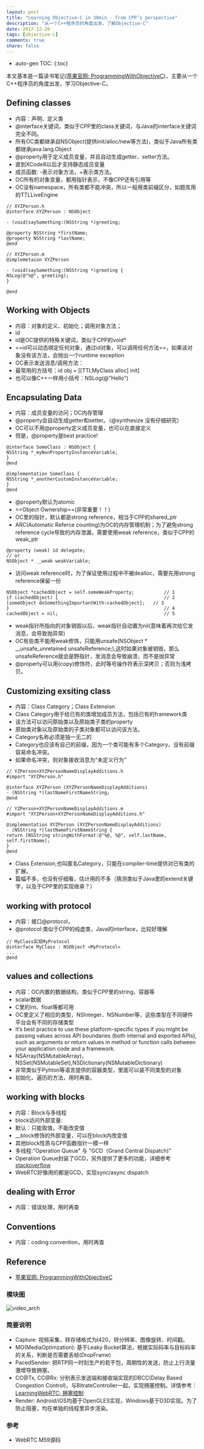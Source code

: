 ```yaml
---
layout: post
title: "Learning Objective-C in 30min - from CPP’s perspective"
description: "从一个C++程序员的角度出发，了解Objective-C"
date: 2017-12-20
tags: [objective-c]
comments: true
share: false
---
```


* auto-gen TOC:
{:toc}


本文基本是一篇读书笔记([苹果官网: ProgrammingWithObjectiveC](https://developer.apple.com/library/content/documentation/Cocoa/Conceptual/ProgrammingWithObjectiveC/Introduction/Introduction.html#//apple_ref/doc/uid/TP40011210-CH1-SW1
))，主要从一个C++程序员的角度出发，学习Objective-C。


## Defining classes

- 内容：声明、定义类
- @interface关键词，类似于CPP里的class关键词，与Java的interface关键词完全不同。
- 所有OC类都继承自NSObject(提供init/alloc/new等方法)，类似于Java所有类都继承java.lang.Object
- @property用于定义成员变量，并且自动生成getter、setter方法。
- 直到XCode8以后才支持静态成员变量
- 成员函数: -表示对象方法，+表示类方法。
- OC所有的对象变量，都用指针表示，不像CPP还有引用等
- OC没有namespace，所有类都不能冲突，所以一般用类前缀区分，如题库用的TTLLiveEngine

```
// XYZPerson.h
@interface XYZPerson : NSObject

- (void)saySomething:(NSString *)greeting;

@property NSString *firstName;
@property NSString *lastName;
@end

// XYZPerson.m
@implemetaion XYZPerson

- (void)saySomething:(NSString *)greeting {
NSLog(@"%@", greeting);
}

@end
```

## Working with Objects

- 内容：对象的定义、初始化；调用对象方法；
- id
- id是OC提供的特殊关键词，类似于CPP的void*
- ==id可以动态绑定任何对象，通过id对象，可以调用任何方法==，如果该对象没有该方法，会抛出一个runtime exception
- OC表示发送消息/调用方法：
- 最常用的方括号：id obj = [[TTLMyClass alloc] init]
- 也可以像C++一样用小括号：NSLog(@"Hello")

## Encapsulating Data

- 内容：成员变量的访问；OC内存管理
- @property会自动生成getter和setter。（@synthesize 没有仔细研究）
- OC可以不用@property定义成员变量，也可以在直接定义
- 但是，@property是best practice!
```
@interface SomeClass : NSObject {
NSString *_myNonPropertyInstanceVariable;
}
@end

@implementation SomeClass {
NSString *_anotherCustomInstanceVariable;
}
@end
```
- @property默认为atomic
- ==Object Ownership==(非常重要！！)
- OC里的指针，默认都是strong reference，相当于CPP的shared_ptr
- ARC(Automatic Referce counting)为OC的内存管理机制；为了避免strong reference cycle导致的内存泄漏，需要使用weak reference，类似于CPP的weak_ptr
```
@property (weak) id delegate;
// or
NSObject * __weak weakVariable;
```
- 访问weak reference时，为了保证使用过程中不被dealloc，需要先用strong reference保留一份
```
NSObject *cachedObject = self.someWeakProperty;           // 1
if (cachedObject) {                                       // 2
[someObject doSomethingImportantWith:cachedObject];   // 3
}                                                         // 4
cachedObject = nil;                                       // 5
```
- weak指针所指向的对象销毁以后，weak指针自动置为nil(意味着再次给它发消息，会导致抛异常)
- OC有些类不能用weak修饰，只能用unsafe(NSObject * __unsafe_unretained unsafeReference;),这时如果对象被销毁，那么unsafeReference就会是野指针，发消息会导致崩溃，而不是抛异常
- @property可以用(copy)修饰符，此时等号操作符表示深拷贝；否则为浅拷贝。


## Customizing exsiting class

- 内容：Class Category；Class Extension
- Class Category用于给已有的类增加成员方法，包括已有的framework类
- 该方法可以访问原始类以及原始类子类的property
- 原始类对象以及原始类的子类对象都可以访问该方法。
- Category名称必须是独一无二的
- Category也应该有自己的前缀，因为一个类可能有多个Category，没有前缀容易命名冲突。
- 如果命名冲突，则对象接收消息为“未定义行为”
```
// YZPerson+XYZPersonNameDisplayAdditions.h
#import "XYZPerson.h"

@interface XYZPerson (XYZPersonNameDisplayAdditions)
- (NSString *)lastNameFirstNameString;
@end

// YZPerson+XYZPersonNameDisplayAdditions.m
#import "XYZPerson+XYZPersonNameDisplayAdditions.h"

@implementation XYZPerson (XYZPersonNameDisplayAdditions)
- (NSString *)lastNameFirstNameString {
return [NSString stringWithFormat:@"%@, %@", self.lastName, self.firstName];
}
@end
```
- Class Extension,也叫匿名Category，只能在compiler-time提供对已有类的扩展。
- 篇幅不多，也没有仔细看，估计用的不多（猜测类似于Java里的extend关键字，以及于CPP里的实现继承？）


## working with protocol

- 内容：接口@protocol，
- @protocol:类似于CPP的纯虚类，Java的interface，比较好理解
```
// MyClass实现MyProtocol
@interface MyClass : NSObject <MyProtocol>
...
@end
```

## values and collections
- 内容：OC内置的数据结构，类似于CPP里的string、容器等
- scalar数据
- C里的int、float等都可用
- OC里定义了相应的类型，NSInteger、NSNumber等，这些类型在不同硬件平台会有不同的存储类型
- It’s best practice to use these platform-specific types if you might be passing values across API boundaries (both internal and exported APIs), such as arguments or return values in method or function calls between your application code and a framework.
- NSArray(NSMutableArray)，NSSet(NSMutableSet),NSDictionary(NSMutableDictionary)
- 非常类似于Pyhton等语言提供的容器类型，里面可以装不同类型的对象
- 初始化、遍历的方法，用时再查。

## working with blocks
- 内容：Block与多线程
- block访问外部变量:
- 默认：只能取值，不能改变值
- __block修饰的外部变量，可以在block内改变值
- 其他block性质与CPP函数指针一模一样
- 多线程:"Operation Queue" 与 "GCD（Grand Central Dispatch)"
- Operation Queue封装了GCD，另外提供了更多的功能，详细参考[stackoverflow](https://stackoverflow.com/questions/10373331/nsoperation-vs-grand-central-dispatch)
- WebRTC好像用的都是GCD，实现sync/async dispatch

## dealing with Error
- 内容：错误处理，用时再查


## Conventions
- 内容：coding convention，用时再查

## Reference
- [苹果官网: ProgrammingWithObjectiveC](https://developer.apple.com/library/content/documentation/Cocoa/Conceptual/ProgrammingWithObjectiveC/Introduction/Introduction.html#//apple_ref/doc/uid/TP40011210-CH1-SW1
)


### 模块图

![video_arch](/images/LearningWebRTC/video_arch_modules.png)

### 简要说明

* Capture: 视频采集，转存储格式为I420，转分辨率、图像旋转、时间戳。
* MO(MediaOptimzation): 基于Leaky Bucket算法，根据实际码率与目标码率的关系，判断是否需要丢帧(DropFrame)
* PacedSender: 把RTP同一时刻生产的若干包，周期性的发送，防止上行流量激增导致拥塞。
* CC@Tx, CC@Rx: 分别表示发送端和接收端实现的DBCC(Delay Based Congestion Control)，与BitrateController一起，实现拥塞控制。详情参考：[LearningWebRTC: 拥塞控制](https://xjsxjtu.github.io/2017-07-18/LearningWebRTC-congestion_control/)
* Render: Android/iOS均基于OpenGLES实现，Windows基于D3D实现。为了防止阻塞，均在单独的线程里异步渲染。

### 参考
* WebRTC M59源码
